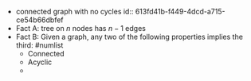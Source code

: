 - connected graph with no cycles
  id:: 613fd41b-f449-4dcd-a715-ce54b66dbfef
- Fact A: tree on $n$ nodes has $n-1$ edges
- Fact B: Given a graph, any two of the following properties implies the third: #numlist
	- Connected
	- Acyclic
	-